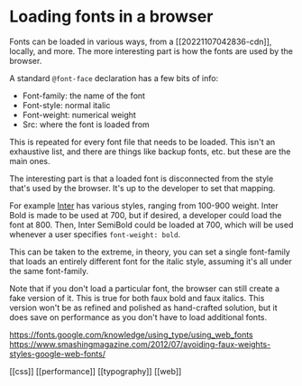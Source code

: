 
# Loading fonts in a browser

Fonts can be loaded in various ways, from a [[20221107042836-cdn]], locally, and more. The more interesting part is how the fonts are used by the browser.

A standard `@font-face` declaration has a few bits of info:
- Font-family: the name of the font
- Font-style: normal italic
- Font-weight: numerical weight
- Src: where the font is loaded from

This is repeated for every font file that needs to be loaded. This isn't an exhaustive list, and there are things like backup fonts, etc. but these are the main ones.

The interesting part is that a loaded font is disconnected from the style that's used by the browser. It's up to the developer to set that mapping.

For example [Inter](https://fonts.google.com/specimen/Inter) has various styles, ranging from 100-900 weight. Inter Bold is made to be used at 700, but if desired, a developer could load the font at 800. Then, Inter SemiBold could be loaded at 700, which will be used whenever a user specifies `font-weight: bold`.

This can be taken to the extreme, in theory, you can set a single font-family that loads an entirely different font for the italic style, assuming it's all under the same font-family.

Note that if you don't load a particular font, the browser can still create a fake version of it. This is true for both faux bold and faux italics. This version won't be as refined and polished as hand-crafted solution, but it does save on performance as you don't have to load additional fonts.

https://fonts.google.com/knowledge/using_type/using_web_fonts
https://www.smashingmagazine.com/2012/07/avoiding-faux-weights-styles-google-web-fonts/

[[css]]
[[performance]]
[[typography]]
[[web]]